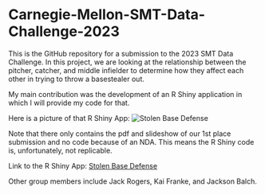 # Carnegie-Mellon-SMT-Data-Challenge-2023
This is the GitHub repository for a submission to the 2023 SMT Data Challenge. In this project, we are looking at the relationship between the pitcher, catcher, and middle infielder to determine how they affect each other in trying to throw a basestealer out.

My main contribution was the development of an R Shiny application in which I will provide my code for that.

Here is a picture of that R Shiny App: ![Stolen Base Defense]()

Note that there only contains the pdf and slideshow of our 1st place submission and no code because of an NDA. This means the R Shiny code is, unfortunately, not replicable.

Link to the R Shiny App: [Stolen Base Defense](https://7dej8y-isaac-blumhoefer.shinyapps.io/Stolen_Base_Defense/)

Other group members include Jack Rogers, Kai Franke, and Jackson Balch.
